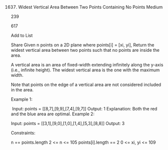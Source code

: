 1637. Widest Vertical Area Between Two Points Containing No Points
Medium

239

617

Add to List

Share
Given n points on a 2D plane where points[i] = [xi, yi], Return the widest vertical area between two points such that no points are inside the area.

A vertical area is an area of fixed-width extending infinitely along the y-axis (i.e., infinite height). The widest vertical area is the one with the maximum width.

Note that points on the edge of a vertical area are not considered included in the area.

 

Example 1:

​
Input: points = [[8,7],[9,9],[7,4],[9,7]]
Output: 1
Explanation: Both the red and the blue area are optimal.
Example 2:

Input: points = [[3,1],[9,0],[1,0],[1,4],[5,3],[8,8]]
Output: 3
 

Constraints:

n == points.length
2 <= n <= 105
points[i].length == 2
0 <= xi, yi <= 109